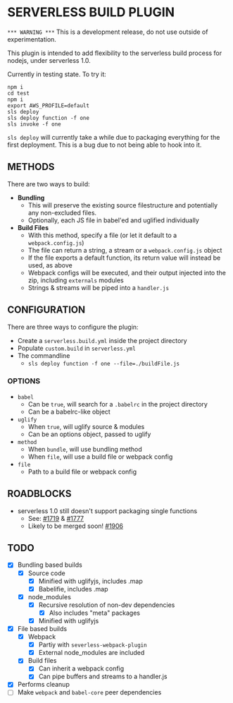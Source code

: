 # SERVERLESS BUILD PLUGIN

`*** WARNING ***` This is a development release, do not use outside of experimentation.

This plugin is intended to add flexibility to the serverless build process for nodejs, under serverless 1.0.

Currently in testing state. To try it:
```
npm i
cd test
npm i
export AWS_PROFILE=default
sls deploy
sls deploy function -f one
sls invoke -f one
```
`sls deploy` will currently take a while due to packaging everything for the first deployment.
This is a bug due to not being able to hook into it.


## METHODS

There are two ways to build:
- **Bundling**
    - This will preserve the existing source filestructure and potentially any non-excluded files.
    - Optionally, each JS file in babel'ed and uglified individually
- **Build Files**
    - With this method, specify a file (or let it default to a `webpack.config.js`)
    - The file can return a string, a stream or a `webpack.config.js` object
    - If the file exports a default function, its return value will instead be used, as above
    - Webpack configs will be executed, and their output injected into the zip, including `externals` modules
    - Strings & streams will be piped into a `handler.js`

## CONFIGURATION

There are three ways to configure the plugin:
- Create a `serverless.build.yml` inside the project directory
- Populate `custom.build` in `serverless.yml`
- The commandline
    - `sls deploy function -f one --file=./buildFile.js`

### OPTIONS
- `babel`
    - Can be `true`, will search for a `.babelrc` in the project directory
    - Can be a babelrc-like object
- `uglify`
    - When `true`, will uglify source & modules
    - Can be an options object, passed to uglify
- `method`
    - When `bundle`, will use bundling method
    - When `file`, will use a build file or webpack config
- `file`
    - Path to a build file or webpack config

## ROADBLOCKS
- serverless 1.0 still doesn't support packaging single functions
    - See: [#1719](https://github.com/serverless/serverless/issues/1719) & [#1777](https://github.com/serverless/serverless/issues/1777)
    - Likely to be merged soon! [#1906](https://github.com/serverless/serverless/pull/1906)

## TODO
- [x] Bundling based builds
    - [x] Source code
        - [x] Minified with uglifyjs, includes .map
        - [x] Babelifie, includes .map
    - [x] node_modules
        - [x] Recursive resolution of non-dev dependencies
            - [x] Also includes "meta" packages
        - [x] Minified with uglifyjs
- [x] File based builds
    - [x] Webpack
        - [x] Partiy with `severless-webpack-plugin`
        - [x] External node_modules are included
    - [x] Build files
        - [x] Can inherit a webpack config
        - [x] Can pipe buffers and streams to a handler.js
- [x] Performs cleanup
- [ ] Make `webpack` and `babel-core` peer dependencies
